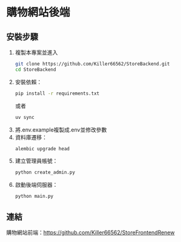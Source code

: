 # 購物網站後端

## 安裝步驟
1. 複製本專案並進入
    ```bash
    git clone https://github.com/Killer66562/StoreBackend.git
    cd StoreBackend
    ```
2. 安裝依賴：
    ```bash
    pip install -r requirements.txt
    ```
    或者
    ```bash
    uv sync
    ```
3. 將.env.example複製成.env並修改參數
4. 資料庫遷移：
    ```bash
    alembic upgrade head
    ```
5. 建立管理員帳號：
    ```bash
    python create_admin.py
    ```
6. 啟動後端伺服器：
    ```bash
    python main.py
    ```

## 連結
購物網站前端：https://github.com/Killer66562/StoreFrontendRenew